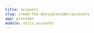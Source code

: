 ```yaml
---
title: accounts
slug: /read-the-docs/provider/accounts
app: provider
module: utils.accounts
---
```

